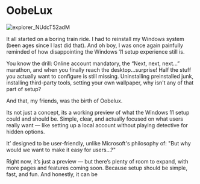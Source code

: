 # OobeLux

![explorer_NUdcT52adM](https://github.com/user-attachments/assets/03053f9e-b147-4a7f-b4f5-101da4485902)

It all started on a boring train ride. I had to reinstall my Windows system (been ages since I last did that). And oh boy, I was once again painfully reminded of how disappointing the Windows 11 setup experience still is.

You know the drill:
Online account mandatory, the “Next, next, next…” marathon, and when you finally reach the desktop...surprise! Half the stuff you actually want to configure is still missing. Uninstalling preinstalled junk, installing third-party tools, setting your own wallpaper, why isn't any of that part of setup?

And that, my friends, was the birth of Oobelux.

Its not just a concept, its a working preview of what the Windows 11 setup could and should be. Simple, clear, and actually focused on what users really want — like setting up a local account without playing detective for hidden options.

It’ designed to be user-friendly, unlike Microsoft's philosophy of:
"But why would we want to make it easy for users…?"

Right now, it’s just a preview — but there’s plenty of room to expand, with more pages and features coming soon. Because setup should be simple, fast, and fun. And honestly, it can be


